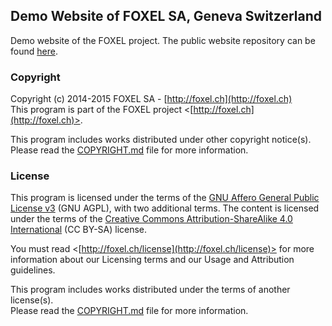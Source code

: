 
## Demo Website of FOXEL SA, Geneva Switzerland

Demo website of the FOXEL project. The public website repository can be found [here](https://github.com/FoxelSA/website).


### Copyright

Copyright (c) 2014-2015 FOXEL SA - [http://foxel.ch](http://foxel.ch)<br />
This program is part of the FOXEL project <[http://foxel.ch](http://foxel.ch)>.

This program includes works distributed under other copyright notice(s).<br />
Please read the [COPYRIGHT.md](COPYRIGHT.md) file for more information.


### License

This program is licensed under the terms of the
[GNU Affero General Public License v3](http://www.gnu.org/licenses/agpl.html)
(GNU AGPL), with two additional terms. The content is licensed under the terms
of the
[Creative Commons Attribution-ShareAlike 4.0 International](http://creativecommons.org/licenses/by-sa/4.0/)
(CC BY-SA) license.

You must read <[http://foxel.ch/license](http://foxel.ch/license)> for more
information about our Licensing terms and our Usage and Attribution guidelines.

This program includes works distributed under the terms of another license(s).<br />
Please read the [COPYRIGHT.md](COPYRIGHT.md) file for more information.
